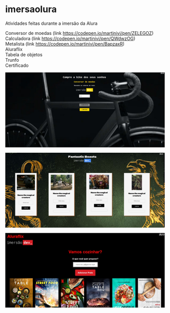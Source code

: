 # imersaolura
Atividades feitas durante a imersão da Alura

Conversor de moedas (link https://codepen.io/martinivi/pen/ZELEGOZ)<br>
Calculadora (link https://codepen.io/martinivi/pen/QWdwzOG) <br>
Metalista (link https://codepen.io/martinivi/pen/BapzaxR) <br>
Aluraflix <br>
Tabela de objetos <br>
Trunfo <br>
Certificado <br>

![](https://github.com/vivianemartini/imersaolura/blob/main/conversormoedas.JPG)

![](https://github.com/vivianemartini/imersaolura/blob/main/calculadoraalura.JPG)


![](https://github.com/vivianemartini/imersaolura/blob/main/aluraflix/aluraflix.JPG)
